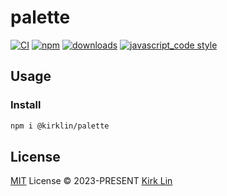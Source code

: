 # palette

[![CI][ci-image]][ci-url] [![npm][npm-image]][npm-url] [![downloads][downloads-image]][downloads-url] [![javascript_code style][code-style-image]][code-style-url]

[ci-image]: https://github.com/kirklin/palette/actions/workflows/release.yml/badge.svg?branch=main
[ci-url]: https://github.com/kirklin/palette/actions/workflows/release.yml
[npm-image]: https://img.shields.io/npm/v/@kirklin/palette.svg
[npm-url]: https://npmjs.org/package/@kirklin/palette
[downloads-image]: https://img.shields.io/npm/dm/@kirklin/palette.svg
[downloads-url]: https://npmjs.org/package/@kirklin/palette
[code-style-image]: https://img.shields.io/badge/code__style-%40kirklin%2Feslint--config-brightgreen
[code-style-url]: https://github.com/kirklin/eslint-config/


## Usage

### Install

```bash
npm i @kirklin/palette
```

## License

[MIT](./LICENSE) License &copy; 2023-PRESENT [Kirk Lin](https://github.com/kirklin)
